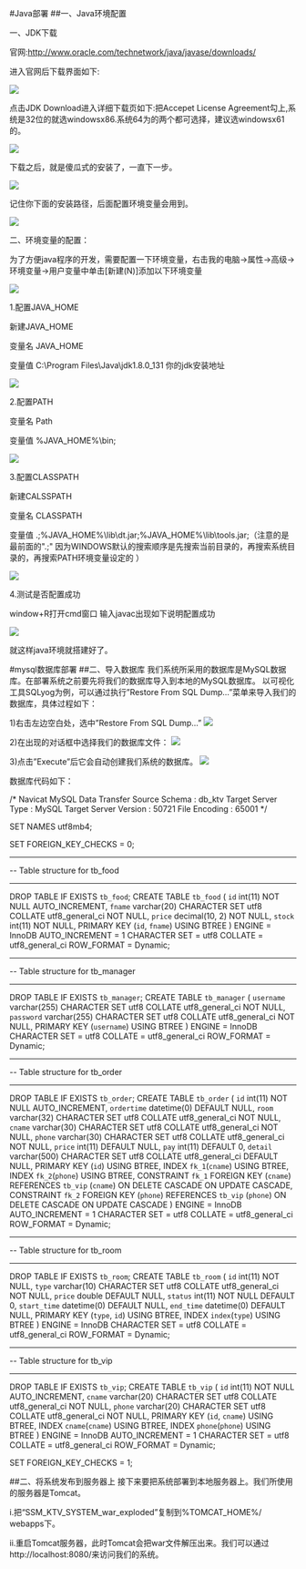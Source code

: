 #Java部署
##一、Java环境配置

一、JDK下载

官网:http://www.oracle.com/technetwork/java/javase/downloads/

进入官网后下载界面如下:

 ![](./image/j1.png) 

点击JDK Download进入详细下载页如下:把Accepet License Agreement勾上,系统是32位的就选windowsx86.系统64为的两个都可选择，建议选windowsx61的。

![](./image/j2.png)

下载之后，就是傻瓜式的安装了，一直下一步。

![](./image/j3.png) 


记住你下面的安装路径，后面配置环境变量会用到。

![](./image/j4.png)  

 

二、环境变量的配置：

为了方便java程序的开发，需要配置一下环境变量，右击我的电脑->属性->高级->环境变量->用户变量中单击[新建(N)]添加以下环境变量

![](./image/j5.png) 

1.配置JAVA_HOME

新建JAVA_HOME

变量名        JAVA_HOME

变量值        C:\Program Files\Java\jdk1.8.0_131   你的jdk安装地址


![](./image/j6.png)              

2.配置PATH                              

变量名  Path

变量值  %JAVA_HOME%\bin;

![](./image/j7.png)    

3.配置CLASSPATH                         

新建CALSSPATH


变量名        CLASSPATH

变量值        .;%JAVA_HOME%\lib\dt.jar;%JAVA_HOME%\lib\tools.jar;（注意的是最前面的".;"  因为WINDOWS默认的搜索顺序是先搜索当前目录的，再搜索系统目录的，再搜索PATH环境变量设定的 ）

![](./image/j8.png)   

 4.测试是否配置成功

window+R打开cmd窗口 输入javac出现如下说明配置成功

![](./image/j9.png)   

就这样java环境就搭建好了。


#mysql数据库部署
##二、导入数据库
我们系统所采用的数据库是MySQL数据库。在部署系统之前要先将我们的数据库导入到本地的MySQL数据库。
以可视化工具SQLyog为例，可以通过执行”Restore From SQL Dump…”菜单来导入我们的数据库，具体过程如下：

1)右击左边空白处，选中”Restore From SQL Dump…”
![](./image/s1.png)

2)在出现的对话框中选择我们的数据库文件：
![](./image/s2.png)

3)点击”Execute”后它会自动创建我们系统的数据库。
![](./image/s3.png)



数据库代码如下：

/*
 Navicat MySQL Data Transfer
 Source Schema         : db_ktv
 Target Server Type    : MySQL
 Target Server Version : 50721
 File Encoding         : 65001
*/

SET NAMES utf8mb4;

SET FOREIGN_KEY_CHECKS = 0;

-- ----------------------------
-- Table structure for tb_food
-- ----------------------------
DROP TABLE IF EXISTS `tb_food`;
CREATE TABLE `tb_food`  (
  `id` int(11) NOT NULL AUTO_INCREMENT,
  `fname` varchar(20) CHARACTER SET utf8 COLLATE utf8_general_ci NOT NULL,
  `price` decimal(10, 2) NOT NULL,
  `stock` int(11) NOT NULL,
  PRIMARY KEY (`id`, `fname`) USING BTREE
) ENGINE = InnoDB AUTO_INCREMENT = 1 CHARACTER SET = utf8 COLLATE = utf8_general_ci ROW_FORMAT = Dynamic;

-- ----------------------------
-- Table structure for tb_manager
-- ----------------------------
DROP TABLE IF EXISTS `tb_manager`;
CREATE TABLE `tb_manager`  (
  `username` varchar(255) CHARACTER SET utf8 COLLATE utf8_general_ci NOT NULL,
  `password` varchar(255) CHARACTER SET utf8 COLLATE utf8_general_ci NOT NULL,
  PRIMARY KEY (`username`) USING BTREE
) ENGINE = InnoDB CHARACTER SET = utf8 COLLATE = utf8_general_ci ROW_FORMAT = Dynamic;

-- ----------------------------
-- Table structure for tb_order
-- ----------------------------
DROP TABLE IF EXISTS `tb_order`;
CREATE TABLE `tb_order`  (
  `id` int(11) NOT NULL AUTO_INCREMENT,
  `ordertime` datetime(0) DEFAULT NULL,
  `room` varchar(32) CHARACTER SET utf8 COLLATE utf8_general_ci NOT NULL,
  `cname` varchar(30) CHARACTER SET utf8 COLLATE utf8_general_ci NOT NULL,
  `phone` varchar(30) CHARACTER SET utf8 COLLATE utf8_general_ci NOT NULL,
  `price` int(11) DEFAULT NULL,
  `pay` int(11) DEFAULT 0,
  `detail` varchar(500) CHARACTER SET utf8 COLLATE utf8_general_ci DEFAULT NULL,
  PRIMARY KEY (`id`) USING BTREE,
  INDEX `fk_1`(`cname`) USING BTREE,
  INDEX `fk_2`(`phone`) USING BTREE,
  CONSTRAINT `fk_1` FOREIGN KEY (`cname`) REFERENCES `tb_vip` (`cname`) ON DELETE CASCADE ON UPDATE CASCADE,
  CONSTRAINT `fk_2` FOREIGN KEY (`phone`) REFERENCES `tb_vip` (`phone`) ON DELETE CASCADE ON UPDATE CASCADE
) ENGINE = InnoDB AUTO_INCREMENT = 1 CHARACTER SET = utf8 COLLATE = utf8_general_ci ROW_FORMAT = Dynamic;

-- ----------------------------
-- Table structure for tb_room
-- ----------------------------
DROP TABLE IF EXISTS `tb_room`;
CREATE TABLE `tb_room`  (
  `id` int(11) NOT NULL,
  `type` varchar(10) CHARACTER SET utf8 COLLATE utf8_general_ci NOT NULL,
  `price` double DEFAULT NULL,
  `status` int(11) NOT NULL DEFAULT 0,
  `start_time` datetime(0) DEFAULT NULL,
  `end_time` datetime(0) DEFAULT NULL,
  PRIMARY KEY (`type`, `id`) USING BTREE,
  INDEX `index`(`type`) USING BTREE
) ENGINE = InnoDB CHARACTER SET = utf8 COLLATE = utf8_general_ci ROW_FORMAT = Dynamic;

-- ----------------------------
-- Table structure for tb_vip
-- ----------------------------
DROP TABLE IF EXISTS `tb_vip`;
CREATE TABLE `tb_vip`  (
  `id` int(11) NOT NULL AUTO_INCREMENT,
  `cname` varchar(20) CHARACTER SET utf8 COLLATE utf8_general_ci NOT NULL,
  `phone` varchar(20) CHARACTER SET utf8 COLLATE utf8_general_ci NOT NULL,
  PRIMARY KEY (`id`, `cname`) USING BTREE,
  INDEX `cname`(`cname`) USING BTREE,
  INDEX `phone`(`phone`) USING BTREE
) ENGINE = InnoDB AUTO_INCREMENT = 1 CHARACTER SET = utf8 COLLATE = utf8_general_ci ROW_FORMAT = Dynamic;

SET FOREIGN_KEY_CHECKS = 1;

##二、将系统发布到服务器上
接下来要把系统部署到本地服务器上。我们所使用的服务器是Tomcat。

i.把“SSM_KTV_SYSTEM_war_exploded”复制到%TOMCAT_HOME%/ webapps下。

ii.重启Tomcat服务器，此时Tomcat会把war文件解压出来。我们可以通过http://localhost:8080/来访问我们的系统。




